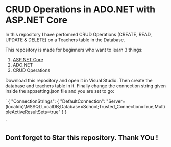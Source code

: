 # CRUD Operations in ADO.NET with ASP.NET Core
In this repository I have perfomred CRUD Operations (CREATE, READ, UPDATE & DELETE) on a Teachers table in the Database.

This repository is made for beginners who want to learn 3 things:

1. [ASP.NET Core](http://www.yogihosting.com/category/aspnet-core/)
2. ADO.NET
3. CRUD Operations

Download this repository and open it in Visual Studio. Then create the database and teachers table in it. Finally change the connection string given inside the appsetting.json file and you are set to go:

`
{
  "ConnectionStrings": {
    "DefaultConnection": "Server=(localdb)\\MSSQLLocalDB;Database=School;Trusted_Connection=True;MultipleActiveResultSets=true"
  }
}

`
## Dont forget to Star this repository. Thank YOu !
